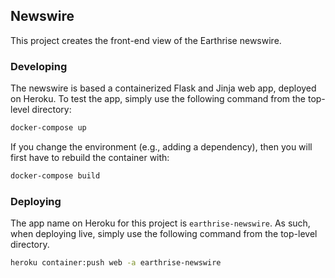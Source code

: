 ## Newswire

This project creates the front-end view of the Earthrise newswire.

### Developing

The newswire is based a containerized Flask and Jinja web app, deployed on
Heroku.  To test the app, simply use the following command from the top-level
directory:

```bash
docker-compose up
```

If you change the environment (e.g., adding a dependency), then you will first
have to rebuild the container with:

```bash
docker-compose build
```

### Deploying

The app name on Heroku for this project is `earthrise-newswire`.  As such,
when deploying live, simply use the following command from the top-level
directory.

```bash
heroku container:push web -a earthrise-newswire
```